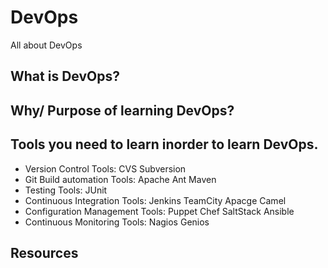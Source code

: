# DevOps
All about DevOps

## What is DevOps?
## Why/ Purpose of learning DevOps?
## Tools you need to learn inorder to learn DevOps.
- Version Control Tools:  CVS  Subversion 
- Git Build automation Tools:  Apache Ant  Maven 
- Testing Tools:  JUnit 
- Continuous Integration Tools:  Jenkins  TeamCity  Apacge Camel 
- Configuration Management Tools:  Puppet  Chef  SaltStack  Ansible
- Continuous Monitoring Tools:  Nagios  Genios

## Resources

